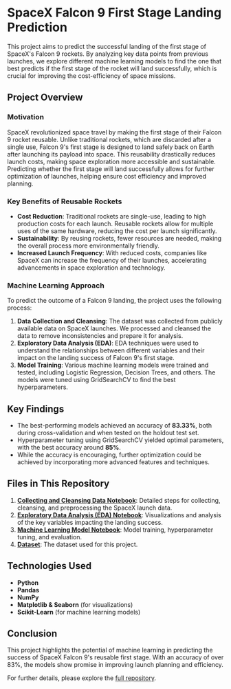 # SpaceX Falcon 9 First Stage Landing Prediction

This project aims to predict the successful landing of the first stage of SpaceX's Falcon 9 rockets. By analyzing key data points from previous launches, we explore different machine learning models to find the one that best predicts if the first stage of the rocket will land successfully, which is crucial for improving the cost-efficiency of space missions.

## Project Overview

### Motivation

SpaceX revolutionized space travel by making the first stage of their Falcon 9 rocket reusable. Unlike traditional rockets, which are discarded after a single use, Falcon 9's first stage is designed to land safely back on Earth after launching its payload into space. This reusability drastically reduces launch costs, making space exploration more accessible and sustainable. Predicting whether the first stage will land successfully allows for further optimization of launches, helping ensure cost efficiency and improved planning.

### Key Benefits of Reusable Rockets
- **Cost Reduction**: Traditional rockets are single-use, leading to high production costs for each launch. Reusable rockets allow for multiple uses of the same hardware, reducing the cost per launch significantly.
- **Sustainability**: By reusing rockets, fewer resources are needed, making the overall process more environmentally friendly.
- **Increased Launch Frequency**: With reduced costs, companies like SpaceX can increase the frequency of their launches, accelerating advancements in space exploration and technology.

### Machine Learning Approach

To predict the outcome of a Falcon 9 landing, the project uses the following process:
1. **Data Collection and Cleansing**: The dataset was collected from publicly available data on SpaceX launches. We processed and cleansed the data to remove inconsistencies and prepare it for analysis.
2. **Exploratory Data Analysis (EDA)**: EDA techniques were used to understand the relationships between different variables and their impact on the landing success of Falcon 9's first stage.
3. **Model Training**: Various machine learning models were trained and tested, including Logistic Regression, Decision Trees, and others. The models were tuned using GridSearchCV to find the best hyperparameters.

## Key Findings

- The best-performing models achieved an accuracy of **83.33%**, both during cross-validation and when tested on the holdout test set.
- Hyperparameter tuning using GridSearchCV yielded optimal parameters, with the best accuracy around **85%**.
- While the accuracy is encouraging, further optimization could be achieved by incorporating more advanced features and techniques.

## Files in This Repository

1. **[Collecting and Cleansing Data Notebook](https://github.com/Naveen-Baburaj/SpaceX-Falcon-9-first-stage-Landing-Prediction/blob/main/Collecting%20and%20Cleansing%20Data.ipynb)**: Detailed steps for collecting, cleansing, and preprocessing the SpaceX launch data.
2. **[Exploratory Data Analysis (EDA) Notebook](https://github.com/Naveen-Baburaj/SpaceX-Falcon-9-first-stage-Landing-Prediction/blob/main/Exploratory%20Data%20Analysis.ipynb)**: Visualizations and analysis of the key variables impacting the landing success.
3. **[Machine Learning Model Notebook](https://github.com/Naveen-Baburaj/SpaceX-Falcon-9-first-stage-Landing-Prediction/blob/main/Machine%20Learning.ipynb)**: Model training, hyperparameter tuning, and evaluation.
4. **[Dataset](https://github.com/Naveen-Baburaj/SpaceX-Falcon-9-first-stage-Landing-Prediction/blob/main/SpaceXdataset.csv)**: The dataset used for this project.

## Technologies Used
- **Python**
- **Pandas**
- **NumPy**
- **Matplotlib & Seaborn** (for visualizations)
- **Scikit-Learn** (for machine learning models)

## Conclusion

This project highlights the potential of machine learning in predicting the success of SpaceX Falcon 9's reusable first stage. With an accuracy of over 83%, the models show promise in improving launch planning and efficiency. 

For further details, please explore the [full repository](https://github.com/Naveen-Baburaj/SpaceX-Falcon-9-first-stage-Landing-Prediction).
